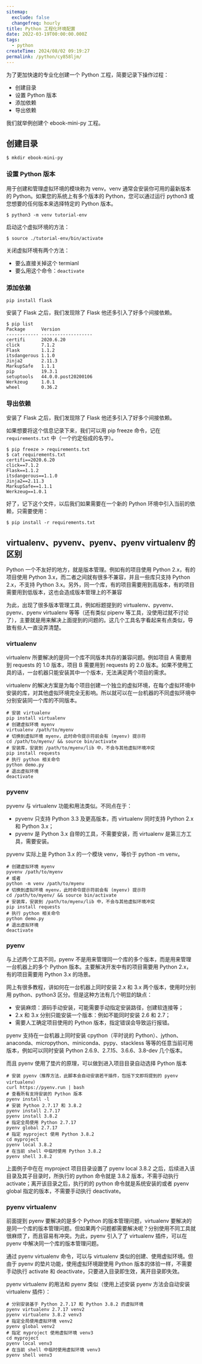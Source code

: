 ```yaml
---
sitemap:
  exclude: false
  changefreq: hourly
title: Python 工程化环境配置
date: 2022-03-19T00:00:00.000Z
tags:
  - python
createTime: 2024/08/02 09:19:27
permalink: /python/cy858ljm/
---
```


为了更加快速的专业化创建一个 Python 工程，简要记录下操作过程：

- 创建目录
- 设置 Python 版本
- 添加依赖
- 导出依赖

我们就举例创建个 ebook-mini-py 工程。

## 创建目录

```shell
$ mkdir ebook-mini-py
```

### 设置 Python 版本

用于创建和管理虚拟环境的模块称为 venv。venv 通常会安装你可用的最新版本的 Python。如果您的系统上有多个版本的 Python，您可以通过运行 python3 或您想要的任何版本来选择特定的 Python 版本。

```shell
$ python3 -m venv tutorial-env
```

启动这个虚拟环境的方法：

```shell
$ source ./tutorial-env/bin/activate
```

关闭虚拟环境有两个方法：

- 要么直接关掉这个 termianl
- 要么用这个命令：`deactivate`

### 添加依赖

```shell
pip install flask
```

安装了 Flask 之后，我们发现除了 Flask 他还多引入了好多个间接依赖。

```shell
$ pip list
Package      Version
------------ -------------------
certifi      2020.6.20
click        7.1.2
Flask        1.1.2
itsdangerous 1.1.0
Jinja2       2.11.3
MarkupSafe   1.1.1
pip          19.3.1
setuptools   44.0.0.post20200106
Werkzeug     1.0.1
wheel        0.36.2
```

### 导出依赖

安装了 Flask 之后，我们发现除了 Flask 他还多引入了好多个间接依赖。

如果想要将这个信息记录下来，我们可以用 pip freeze 命令，记在 `requirements.txt` 中（一个约定俗成的名字）。

```shell
$ pip freeze > requirements.txt
$ cat requirements.txt
certifi==2020.6.20
click==7.1.2
Flask==1.1.2
itsdangerous==1.1.0
Jinja2==2.11.3
MarkupSafe==1.1.1
Werkzeug==1.0.1
```

好了，记下这个文件，以后我们如果需要在一个新的 Python 环境中引入当前的依赖，只需要使用：

```shell
$ pip install -r requirements.txt
```

## virtualenv、pyvenv、pyenv、pyenv virtualenv 的区别

Python 一个不友好的地方，就是版本管理。例如有的项目使用 Python 2.x，有的项目使用 Python 3.x，而二者之间就有很多不兼容，并且一些库只支持 Python 2.x，不支持 Python 3.x。另外，同一个库，有的项目需要用到高版本，有的项目需要用到低版本，这也会造成版本管理上的不兼容

为此，出现了很多版本管理工具，例如标题提到的 virtualenv、pyvenv、pyenv、pyenv virtualenv 等等（还有类似 pipenv 等工具，没使用过就不讨论了），主要就是用来解决上面提到的问题的。这几个工具名字看起来有点类似，导致有些人一直没弄清楚。

### virtualenv

virtualenv 所要解决的是同一个库不同版本共存的兼容问题。例如项目 A 需要用到 requests 的 1.0 版本，项目 B 需要用到 requests 的 2.0 版本。如果不使用工具的话，一台机器只能安装其中一个版本，无法满足两个项目的需求。

virtualenv 的解决方案是为每个项目创建一个独立的虚拟环境，在每个虚拟环境中安装的库，对其他虚拟环境完全无影响。所以就可以在一台机器的不同虚拟环境中分别安装同一个库的不同版本。

```shell
# 安装 virtualenv
pip install virtualenv
# 创建虚拟环境 myenv
virtualenv /path/to/myenv
# 切换到虚拟环境 myenv，此时命令提示符前会有 (myenv) 提示符
cd /path/to/myenv/ && source bin/activate
# 安装库，安装到 /path/to/myenv/lib 中，不会与其他虚拟环境冲突
pip install requests
# 执行 python 相关命令
python demo.py
# 退出虚拟环境
deactivate
```

### pyvenv

pyvenv 与 virtualenv 功能和用法类似。不同点在于：

- pyvenv 只支持 Python 3.3 及更高版本，而 virtualenv 同时支持 Python 2.x 和 Python 3.x；
- pyvenv 是 Python 3.x 自带的工具，不需要安装，而 virtualenv 是第三方工具，需要安装。

pyvenv 实际上是 Python 3.x 的一个模块 venv，等价于 python -m venv。

```shell
# 创建虚拟环境 myenv
pyvenv /path/to/myenv
# 或者
python -m venv /path/to/myenv
# 切换到虚拟环境 myenv，此时命令提示符前会有 (myenv) 提示符
cd /path/to/myenv/ && source bin/activate
# 安装库，安装到 /path/to/myenv/lib 中，不会与其他虚拟环境冲突
pip install requests
# 执行 python 相关命令
python demo.py
# 退出虚拟环境
deactivate
```

### pyenv

与上述两个工具不同，pyenv 不是用来管理同一个库的多个版本，而是用来管理一台机器上的多个 Python 版本。主要解决开发中有的项目需要用 Python 2.x，有的项目需要用 Python 3.x 的场景。

网上有很多教程，讲如何在一台机器上同时安装 2.x 和 3.x 两个版本，使用时分别用 python、python3 区分。但是这种方法有几个明显的缺点：

- 安装麻烦：源码手动安装，可能需要手动指定安装路径，创建软连接等；
- 2.x 和 3.x 分别只能安装一个版本：例如不能同时安装 2.6 和 2.7；
- 需要人工确定项目使用的 Python 版本，指定错误会导致运行报错。

pyenv 支持在一台机器上同时安装 cpython（平时说的 Python）、jython、anaconda、micropython、miniconda、pypy、stackless 等等的任意当前可用版本，例如可以同时安装 Python 2.6.9、2.7.15、3.6.6、3.8-dev 几个版本。

而且 pyenv 使用了垫片的原理，可以做到进入项目目录自动选择 Python 版本

```shell
# 安装 pyenv（推荐方法，此脚本会自动安装若干插件，包括下文即将提到的 pyenv virtualenv）
curl https://pyenv.run | bash
# 查看所有支持安装的 Python 版本
pyenv install -l
# 安装 Python 2.7.17 和 3.8.2
pyenv install 2.7.17
pyenv install 3.8.2
# 指定全局使用 Python 2.7.17
pyenv global 2.7.17
# 指定 myproject 使用 Python 3.8.2
cd myproject
pyenv local 3.8.2
# 在当前 shell 中临时使用 Python 3.8.2
pyenv shell 3.8.2
```

上面例子中在在 myproject 项目目录设置了 pyenv local 3.8.2 之后，后续进入该目录及其子目录时，所执行的 python 命令就是 3.8.2 版本，不需手动执行 activate；离开该目录之后，执行的的 python 命令就是系统安装的或者 pyenv global 指定的版本，不需要手动执行 deactivate。

### pyenv virtualenv

前面提到 pyenv 要解决的是多个 Python 的版本管理问题，virtualenv 要解决的是同一个库的版本管理问题。但如果两个问题都需要解决呢？分别使用不同工具就很麻烦了，而且容易有冲突。为此，pyenv 引入了了 virtualenv 插件，可以在 pyenv 中解决同一个库的版本管理问题。

通过 pyenv virtualenv 命令，可以与 virtualenv 类似的创建、使用虚拟环境。但由于 pyenv 的垫片功能，使用虚拟环境跟使用 Python 版本的体验一样，不需要手动执行 activate 和 deactivate，只要进入目录即生效，离开目录即失效。

pyenv virtualenv 的用法和 pyenv 类似（使用上述安装 pyenv 方法会自动安装 virtualenv 插件）：

```shell
# 分别安装基于 Python 2.7.17 和 Python 3.8.2 的虚拟环境
pyenv virtualenv 2.7.17 venv2
pyenv virtualenv 3.8.2 venv3
# 指定全局使用虚拟环境 venv2
pyenv global venv2
# 指定 myproject 使用虚拟环境 venv3
cd myproject
pyenv local venv3
# 在当前 shell 中临时使用虚拟环境 venv3
pyenv shell venv3
```
